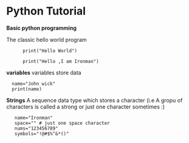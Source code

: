 # Python Tutorial
 
**Basic python programming** 


The classic hello world program

          print("Hello World")

          print("Hello ,I am Ironman")
 
 
**variables** 
variables store data 

      name="John wick"
      print(name)

 **Strings**
  A sequence data type which stores a character (i.e A gropu of characters is called a strong or just one character sometimes :)

       name="Ironman"
       space="" # just one space character
       nums="123456789"
       symbols="!@#$%^&*()"
       
